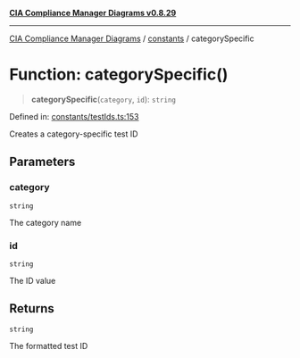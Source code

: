[**CIA Compliance Manager Diagrams v0.8.29**](../../README.md)

***

[CIA Compliance Manager Diagrams](../../modules.md) / [constants](../README.md) / categorySpecific

# Function: categorySpecific()

> **categorySpecific**(`category`, `id`): `string`

Defined in: [constants/testIds.ts:153](https://github.com/Hack23/cia-compliance-manager/blob/5836b4c74e2010cd05eca63c0016fd711c628ec9/src/constants/testIds.ts#L153)

Creates a category-specific test ID

## Parameters

### category

`string`

The category name

### id

`string`

The ID value

## Returns

`string`

The formatted test ID
